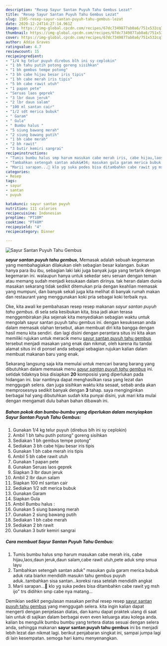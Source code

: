 ```yaml
---
description: "Resep Sayur Santan Puyuh Tahu Gembus Lezat"
title: "Resep Sayur Santan Puyuh Tahu Gembus Lezat"
slug: 1595-resep-sayur-santan-puyuh-tahu-gembus-lezat
date: 2020-12-24T14:27:14.961Z
image: https://img-global.cpcdn.com/recipes/67dc7349877ab0a6/751x532cq70/sayur-santan-puyuh-tahu-gembus-foto-resep-utama.jpg
thumbnail: https://img-global.cpcdn.com/recipes/67dc7349877ab0a6/751x532cq70/sayur-santan-puyuh-tahu-gembus-foto-resep-utama.jpg
cover: https://img-global.cpcdn.com/recipes/67dc7349877ab0a6/751x532cq70/sayur-santan-puyuh-tahu-gembus-foto-resep-utama.jpg
author: Addie Graves
ratingvalue: 4.7
reviewcount: 15
recipeingredient:
- "1/4 kg telur puyuh direbus blh ini sy ceplokin"
- "1 bh tahu putih potong goreng sisihkan"
- "1 bh gembus tempe potong"
- "3 bh cabe hijau besar iris tipis"
- "1 bh cabe merah iris tipis"
- "5 bh cabe rawit utuh"
- "1 papan pete"
- "Seruas laos geprek"
- "3 lbr daun jeruk"
- "2 lbr daun salam"
- "100 ml santan cair"
- "1/2 sdt merica bubuk"
- " Garam"
- " Gula"
- " Bumbu halus "
- "5 siung bawang merah"
- "2 siung bawang putih"
- "1 bh cabe merah"
- "2 bh rawit"
- "3 butir kemiri sangrai"
recipeinstructions:
- "Tumis bumbu halus smp harum masukan cabe merah iris, cabe hijau,laos,daun jeruk,daun salam,cabe rawit utuh,pete aduk smp smua layu"
- "Tambahkan setengah santan aduk&#34; masukan gula garam merica bubuk aduk rata biarkn mendidih masukn tahu gembus puyuh aduk..tambahkan sisa santan...koreksi rasa setelah mendidih angkat"
- "Marii sarapan...🤗 klo yg suka pedes bisa ditambahkn cabe rawit yg msh ijo&#34; trs didihkn smp cabe nya matang..."
categories:
- Resep
tags:
- sayur
- santan
- puyuh

katakunci: sayur santan puyuh 
nutrition: 111 calories
recipecuisine: Indonesian
preptime: "PT10M"
cooktime: "PT48M"
recipeyield: "4"
recipecategory: Dinner

---
```



![Sayur Santan Puyuh Tahu Gembus](https://img-global.cpcdn.com/recipes/67dc7349877ab0a6/751x532cq70/sayur-santan-puyuh-tahu-gembus-foto-resep-utama.jpg)

<b><i>sayur santan puyuh tahu gembus</i></b>, Memasak adalah sebuah kegemaran yang membahagiakan dilakukan oleh sebagian besar kalangan. bukan hanya para ibu ibu, sebagian laki laki juga banyak juga yang tertarik dengan kegemaran ini. walaupun hanya untuk sekedar seru seruan dengan teman atau memang sudah menjadi kesukaan dalam dirinya. tak heran dalam dunia masakan sekarang tidak sedikit ditemukan pria dengan keahlian memasak yang mumpuni, dan banyak sekali juga kita melihat di banyak rumah makan dan restaurant yang menggunakan koki pria sebagai koki terbaik nya.

Oke, kita awali ke pembahasan resep resep makanan <i>sayur santan puyuh tahu gembus</i>. di sela sela kesibukan kita, bisa jadi akan terasa menggembirakan jika sejenak kita menyediakan sebagian waktu untuk mengolah sayur santan puyuh tahu gembus ini. dengan kesuksesan anda dalam memasak olahan tersebut, akan membuat diri kita bangga dengan hasil menu kita sendiri. dan lagi disini dengan perantara situs ini kita akan memiliki rujukan untuk meracik menu <u>sayur santan puyuh tahu gembus</u> tersebut menjadi masakan yang enak dan nikmat, oleh karena itu tandai alamat situs ini di ponsel anda sebagai sebagian rujukan kalian dalam membuat makanan baru yang enak.




Sekarang langsung saja kita memulai untuk mencari barang barang yang dibutuhkan dalam memasak menu <u><i>sayur santan puyuh tahu gembus</i></u> ini. setidak tidaknya bisa disiapkan <b>20</b> komposisi yang diperlukan pada hidangan ini. biar nantinya dapat menghasilkan rasa yang lezat dan menggugah selera. dan juga sisihkan waktu kita sesaat, sebab anda akan memprosesnya sedikit banyak dengan <b>3</b> tahap. saya menginginkan berbagai hal yang dibutuhkan sudah kita punyai disini, yuk mari kita mulai dengan mengamati dulu bahan bahan dibawah ini.

<!--inarticleads1-->

##### Bahan pokok dan bumbu-bumbu yang diperlukan dalam menyiapkan Sayur Santan Puyuh Tahu Gembus:

1. Gunakan 1/4 kg telur puyuh (direbus blh ini sy ceplokin)
1. Ambil 1 bh tahu putih potong&#34; goreng sisihkan
1. Sediakan 1 bh gembus tempe potong&#34;
1. Sediakan 3 bh cabe hijau besar iris tipis
1. Gunakan 1 bh cabe merah iris tipis
1. Ambil 5 bh cabe rawit utuh
1. Gunakan 1 papan pete
1. Gunakan Seruas laos geprek
1. Siapkan 3 lbr daun jeruk
1. Ambil 2 lbr daun salam
1. Siapkan 100 ml santan cair
1. Sediakan 1/2 sdt merica bubuk
1. Gunakan  Garam
1. Siapkan  Gula
1. Ambil  Bumbu halus :
1. Gunakan 5 siung bawang merah
1. Gunakan 2 siung bawang putih
1. Sediakan 1 bh cabe merah
1. Sediakan 2 bh rawit
1. Gunakan 3 butir kemiri sangrai




<!--inarticleads2-->

##### Cara membuat Sayur Santan Puyuh Tahu Gembus:

1. Tumis bumbu halus smp harum masukan cabe merah iris, cabe hijau,laos,daun jeruk,daun salam,cabe rawit utuh,pete aduk smp smua layu
1. Tambahkan setengah santan aduk&#34; masukan gula garam merica bubuk aduk rata biarkn mendidih masukn tahu gembus puyuh aduk..tambahkan sisa santan...koreksi rasa setelah mendidih angkat
1. Marii sarapan...🤗 klo yg suka pedes bisa ditambahkn cabe rawit yg msh ijo&#34; trs didihkn smp cabe nya matang...




Demikian sedikit pengulasan masakan perihal resep resep <u>sayur santan puyuh tahu gembus</u> yang menggugah selera. kita ingin kalian dapat mengerti dengan penjelasan diatas, dan kamu dapat praktek ulang di saat lain untuk di sajikan dalam berbagai even even keluarga atau kolega anda. kalian bs mengulik bumbu bumbu yang tertera diatas sesuai dengan selera anda, sehingga makanan <b>sayur santan puyuh tahu gembus</b> ini bs menjadi lebih lezat dan nikmat lagi. berikut penjabaran singkat ini, sampai jumpa lagi di lain kesempatan. semoga hari kamu menyenangkan.
